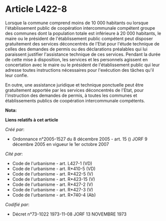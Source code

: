 # Article L422-8

Lorsque la commune comprend moins de 10 000 habitants ou lorsque l'établissement public de coopération intercommunale
compétent groupe des communes dont la population totale est inférieure à 20 000 habitants, le maire ou le président de
l'établissement public compétent peut disposer gratuitement des services déconcentrés de l'Etat pour l'étude technique de
celles des demandes de permis ou des déclarations préalables qui lui paraissent justifier l'assistance technique de ces
services. Pendant la durée de cette mise à disposition, les services et les personnels agissent en concertation avec le maire
ou le président de l'établissement public qui leur adresse toutes instructions nécessaires pour l'exécution des tâches qu'il
leur confie.

En outre, une assistance juridique et technique ponctuelle peut être gratuitement apportée par les services déconcentrés de
l'Etat, pour l'instruction des demandes de permis, à toutes les communes et établissements publics de coopération
intercommunale compétents.

**Nota:**



**Liens relatifs à cet article**

_Créé par_:

  - Ordonnance n°2005-1527 du 8 décembre 2005 - art. 15 () JORF 9 décembre 2005 en vigueur le 1er octobre 2007

_Cité par_:

  - Code de l'urbanisme - art. L427-1 (VD)
  - Code de l'urbanisme - art. R*410-5 (VD)
  - Code de l'urbanisme - art. R*422-5 (V)
  - Code de l'urbanisme - art. R*423-15 (V)
  - Code de l'urbanisme - art. R*427-2 (V)
  - Code de l'urbanisme - art. R*427-3 (V)
  - Code de l'urbanisme - art. R*740-4 (Ab)

_Codifié par_:

  - Décret n°73-1022 1973-11-08 JORF 13 NOVEMBRE 1973
